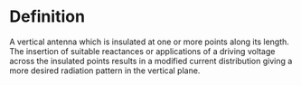# Definition

A vertical antenna which is insulated at one or more points along its
length. The insertion of suitable reactances or applications of a
driving voltage across the insulated points results in a modified
current distribution giving a more desired radiation pattern in the
vertical plane.
